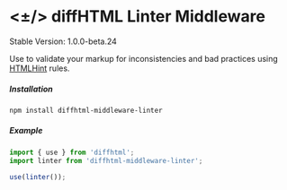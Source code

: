 # <±/> diffHTML Linter Middleware

Stable Version: 1.0.0-beta.24

Use to validate your markup for inconsistencies and bad practices using
[HTMLHint](https://github.com/htmlhint/HTMLHint) rules.

##### Installation

``` sh
npm install diffhtml-middleware-linter
```

##### Example

``` javascript
import { use } from 'diffhtml';
import linter from 'diffhtml-middleware-linter';

use(linter());
```
